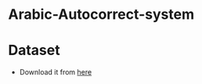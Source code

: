# Arabic-Autocorrect-system

# Dataset
- Download it from [here](https://drive.google.com/file/d/1bXJPu_JUnGnillJo8k94mkREmxCNMPQd/view)